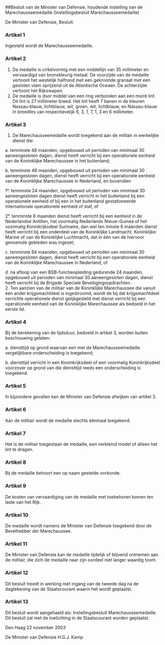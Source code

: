 <meta http-equiv='Content-Type' content='text/html; charset=utf-8' />

##Besluit van de Minister van Defensie, houdende instelling van de Marechausseemedaille (Instellingsbesluit Marechausseemedaille)

De Minister van Defensie,  Besluit:    

### Artikel  1  

Ingesteld wordt de Marechausseemedaille. 

### Artikel  2  

1.  De medaille is cirkelvormig met een middellijn van 35 millimeter en vervaardigd van bronskleurig metaal. De voorzijde van de medaille vertoont het westelijk halfrond met een gekroonde granaat met een gesloten vlam oprijzend uit de Atlantische Oceaan. De achterzijde vertoont het Rijkswapen.   
2.  De medaille is door middel van een ring verbonden aan een moiré lint. Dit lint is 27 millimeter breed. Het lint heeft 7 banen in de kleuren Nassau-blauw, lichtblauw, wit, groen, wit, lichtblauw, en Nassau-blauw in breedtes van respectievelijk 6, 3, 1, 7, 1, 3 en 6 millimeter.  

### Artikel  3  

1.  De Marechausseemedaille wordt toegekend aan de militair in werkelijke dienst die: 

a. tenminste 48 maanden, opgebouwd uit perioden van minimaal 30 aaneengesloten dagen, dienst heeft verricht bij een operationele eenheid van de Koninklijke Marechaussee in het buitenland;  

b. tenminste 48 maanden, opgebouwd uit perioden van minimaal 30 aaneengesloten dagen, dienst heeft verricht bij een operationele eenheid van de Koninklijke Marechaussee in Nederland, en bovendien 

1°. tenminste 24 maanden, opgebouwd uit perioden van minimaal 30 aaneengesloten dagen dienst heeft verricht in het buitenland bij een operationele eenheid of bij een in het buitenland gestationeerde internationale operationele eenheid of staf, of  

2°. tenminste 6 maanden dienst heeft verricht bij een eenheid in de Nederlandse Antillen, het voormalig Nederlands Nieuw-Guinea of het voormalig Koninkrijksdeel Suriname, dan wel ten minste 6 maanden dienst heeft verricht bij een onderdeel van de Koninklijke Landmacht, Koninklijke Marine of van de Koninklijke Luchtmacht, dat in één van de hiervoor genoemde gebieden was ingezet;    

c. tenminste 84 maanden, opgebouwd uit perioden van minimaal 30 aaneengesloten dagen, dienst heeft verricht bij een operationele eenheid van de Koninklijke Marechaussee in Nederland; of  

d. na afloop van een BSB-functieopleiding gedurende 24 maanden, opgebouwd uit perioden van minimaal 30 aaneengesloten dagen, dienst heeft verricht bij de Brigade Speciale Beveiligingsopdrachten.     
2.  Ten aanzien van de militair van de Koninklijke Marechaussee die vanuit een ander krijgsmachtdeel is ingestroomd, wordt de bij dat krijgsmachtdeel verrichte operationele dienst gelijkgesteld met dienst verricht bij een operationele eenheid van de Koninklijke Marechaussee als bedoeld in het eerste lid.  

### Artikel  4  

Bij de berekening van de tijdsduur, bedoeld in artikel 3, worden buiten beschouwing gelaten: 

a. diensttijd op grond waarvan een met de Marechausseemedaille vergelijkbare onderscheiding is toegekend;  

b. diensttijd verricht in een Koninkrijksdeel of een voormalig Koninkrijksdeel voorzover op grond van die diensttijd reeds een onderscheiding is toegekend.   

### Artikel  5  

In bijzondere gevallen kan de Minister van Defensie afwijken van artikel 3. 

### Artikel  6  

Aan de militair wordt de medaille slechts éénmaal toegekend. 

### Artikel  7  

Het is de militair toegestaan de medaille, een verkleind model of alleen het lint te dragen. 

### Artikel  8  

Bij de medaille behoort een op naam gestelde oorkonde. 

### Artikel  9  

De kosten van vervaardiging van de medaille met toebehoren komen ten laste van het Rijk. 

### Artikel  10  

De medaille wordt namens de Minister van Defensie toegekend door de Bevelhebber der Marechaussee. 

### Artikel  11  

De Minister van Defensie kan de medaille tijdelijk of blijvend ontnemen aan de militair, die zich de medaille naar zijn oordeel niet langer waardig toont. 

### Artikel  12  

Dit besluit treedt in werking met ingang van de tweede dag na de dagtekening van de Staatscourant waarin het wordt geplaatst. 

### Artikel  13  

Dit besluit wordt aangehaald als: Instellingsbesluit Marechausseemedaille. 
Dit besluit zal met de toelichting in de Staatscourant worden geplaatst.   

Den Haag 
22 november 2003    

De 
Minister van Defensie 
H.G.J. Kamp      
